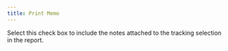 ```yaml
---
title: Print Memo
---
```



Select this check box to include the notes attached to the tracking  selection in the report.
